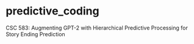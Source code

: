 # predictive_coding
CSC 583: Augmenting GPT-2 with Hierarchical Predictive Processing for Story Ending Prediction
